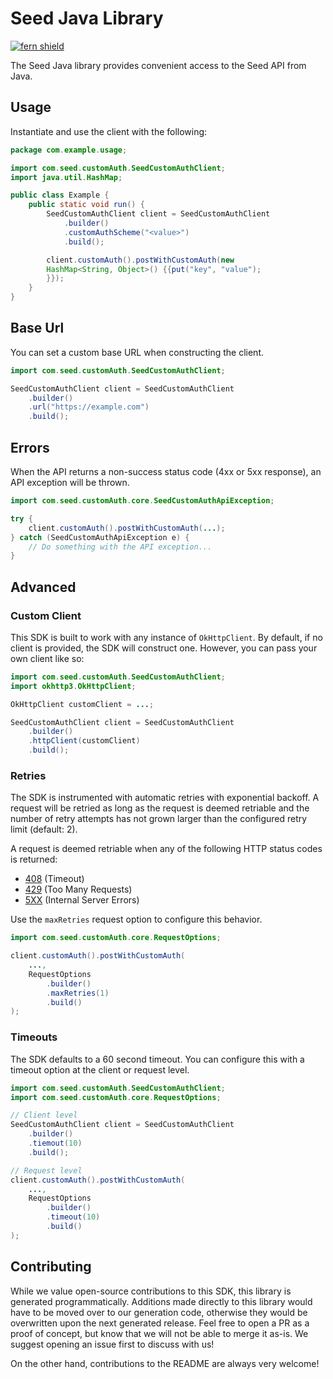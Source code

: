 # Seed Java Library

[![fern shield](https://img.shields.io/badge/%F0%9F%8C%BF-Built%20with%20Fern-brightgreen)](https://buildwithfern.com?utm_source=github&utm_medium=github&utm_campaign=readme&utm_source=Seed%2FJava)

The Seed Java library provides convenient access to the Seed API from Java.

## Usage

Instantiate and use the client with the following:

```java
package com.example.usage;

import com.seed.customAuth.SeedCustomAuthClient;
import java.util.HashMap;

public class Example {
    public static void run() {
        SeedCustomAuthClient client = SeedCustomAuthClient
            .builder()
            .customAuthScheme("<value>")
            .build();

        client.customAuth().postWithCustomAuth(new 
        HashMap<String, Object>() {{put("key", "value");
        }});
    }
}
```

## Base Url

You can set a custom base URL when constructing the client.

```java
import com.seed.customAuth.SeedCustomAuthClient;

SeedCustomAuthClient client = SeedCustomAuthClient
    .builder()
    .url("https://example.com")
    .build();
```

## Errors

When the API returns a non-success status code (4xx or 5xx response), an API exception will be thrown.

```java
import com.seed.customAuth.core.SeedCustomAuthApiException;

try {
    client.customAuth().postWithCustomAuth(...);
} catch (SeedCustomAuthApiException e) {
    // Do something with the API exception...
}
```

## Advanced

### Custom Client

This SDK is built to work with any instance of `OkHttpClient`. By default, if no client is provided, the SDK will construct one. 
However, you can pass your own client like so:

```java
import com.seed.customAuth.SeedCustomAuthClient;
import okhttp3.OkHttpClient;

OkHttpClient customClient = ...;

SeedCustomAuthClient client = SeedCustomAuthClient
    .builder()
    .httpClient(customClient)
    .build();
```

### Retries

The SDK is instrumented with automatic retries with exponential backoff. A request will be retried as long
as the request is deemed retriable and the number of retry attempts has not grown larger than the configured
retry limit (default: 2).

A request is deemed retriable when any of the following HTTP status codes is returned:

- [408](https://developer.mozilla.org/en-US/docs/Web/HTTP/Status/408) (Timeout)
- [429](https://developer.mozilla.org/en-US/docs/Web/HTTP/Status/429) (Too Many Requests)
- [5XX](https://developer.mozilla.org/en-US/docs/Web/HTTP/Status/500) (Internal Server Errors)

Use the `maxRetries` request option to configure this behavior.

```java
import com.seed.customAuth.core.RequestOptions;

client.customAuth().postWithCustomAuth(
    ...,
    RequestOptions
        .builder()
        .maxRetries(1)
        .build()
);
```

### Timeouts

The SDK defaults to a 60 second timeout. You can configure this with a timeout option at the client or request level.

```java
import com.seed.customAuth.SeedCustomAuthClient;
import com.seed.customAuth.core.RequestOptions;

// Client level
SeedCustomAuthClient client = SeedCustomAuthClient
    .builder()
    .tiemout(10)
    .build();

// Request level
client.customAuth().postWithCustomAuth(
    ...,
    RequestOptions
        .builder()
        .timeout(10)
        .build()
);
```

## Contributing

While we value open-source contributions to this SDK, this library is generated programmatically.
Additions made directly to this library would have to be moved over to our generation code,
otherwise they would be overwritten upon the next generated release. Feel free to open a PR as
a proof of concept, but know that we will not be able to merge it as-is. We suggest opening
an issue first to discuss with us!

On the other hand, contributions to the README are always very welcome!